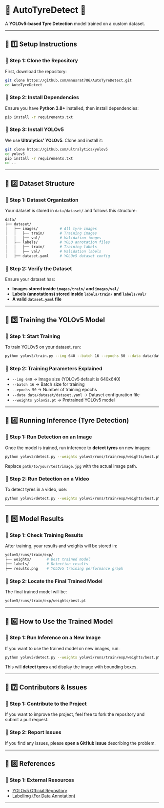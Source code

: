 # 🚗 AutoTyreDetect 🛞  
A **YOLOv5-based Tyre Detection** model trained on a custom dataset.

---

## 📌 1️⃣ Setup Instructions

### 🔹 **Step 1: Clone the Repository**
First, download the repository:
```bash
git clone https://github.com/mnusrat786/AutoTyreDetect.git
cd AutoTyreDetect
```

### 🔹 **Step 2: Install Dependencies**
Ensure you have **Python 3.8+** installed, then install dependencies:
```bash
pip install -r requirements.txt
```

### 🔹 **Step 3: Install YOLOv5**
We use **Ultralytics' YOLOv5**. Clone and install it:
```bash
git clone https://github.com/ultralytics/yolov5
cd yolov5
pip install -r requirements.txt
cd ..
```

---

## 📌 2️⃣ Dataset Structure

### 🔹 **Step 1: Dataset Organization**
Your dataset is stored in `data/dataset/` and follows this structure:
```bash
data/
├── dataset/
│   ├── images/          # All tyre images
│   │   ├── train/       # Training images
│   │   ├── val/         # Validation images
│   ├── labels/          # YOLO annotation files
│   │   ├── train/       # Training labels
│   │   ├── val/         # Validation labels
│   ├── dataset.yaml     # YOLOv5 dataset config
```

### 🔹 **Step 2: Verify the Dataset**
Ensure your dataset has:
- **Images stored inside `images/train/` and `images/val/`**
- **Labels (annotations) stored inside `labels/train/` and `labels/val/`**
- **A valid `dataset.yaml` file**

---

## 📌 3️⃣ Training the YOLOv5 Model

### 🔹 **Step 1: Start Training**
To train YOLOv5 on your dataset, run:
```bash
python yolov5/train.py --img 640 --batch 16 --epochs 50 --data data/dataset/dataset.yaml --weights yolov5s.pt
```

### 🔹 **Step 2: Training Parameters Explained**
- `--img 640` → Image size (YOLOv5 default is 640x640)  
- `--batch 16` → Batch size for training  
- `--epochs 50` → Number of training epochs  
- `--data data/dataset/dataset.yaml` → Dataset configuration file  
- `--weights yolov5s.pt` → Pretrained YOLOv5 model  

---

## 📌 4️⃣ Running Inference (Tyre Detection)

### 🔹 **Step 1: Run Detection on an Image**
Once the model is trained, run inference to **detect tyres** on new images:
```bash
python yolov5/detect.py --weights yolov5/runs/train/exp/weights/best.pt --source path/to/your/test/image.jpg
```
Replace `path/to/your/test/image.jpg` with the actual image path.

### 🔹 **Step 2: Run Detection on a Video**
To detect tyres in a video, use:
```bash
python yolov5/detect.py --weights yolov5/runs/train/exp/weights/best.pt --source path/to/your/video.mp4
```

---

## 📌 5️⃣ Model Results

### 🔹 **Step 1: Check Training Results**
After training, your results and weights will be stored in:
```bash
yolov5/runs/train/exp/
├── weights/       # Best trained model
├── labels/        # Detection results
├── results.png    # YOLOv5 training performance graph
```

### 🔹 **Step 2: Locate the Final Trained Model**
The final trained model will be:
```bash
yolov5/runs/train/exp/weights/best.pt
```

---

## 📌 6️⃣ How to Use the Trained Model

### 🔹 **Step 1: Run Inference on a New Image**
If you want to use the trained model on new images, run:
```bash
python yolov5/detect.py --weights yolov5/runs/train/exp/weights/best.pt --source path/to/your/image.jpg
```
This will **detect tyres** and display the image with bounding boxes.

---

## 📌 7️⃣ Contributors & Issues

### 🔹 **Step 1: Contribute to the Project**
If you want to improve the project, feel free to fork the repository and submit a pull request.

### 🔹 **Step 2: Report Issues**
If you find any issues, please **open a GitHub issue** describing the problem.

---

## 📌 8️⃣ References

### 🔹 **Step 1: External Resources**
- [YOLOv5 Official Repository](https://github.com/ultralytics/yolov5)  
- [LabelImg (For Data Annotation)](https://github.com/heartexlabs/labelImg)  

---
